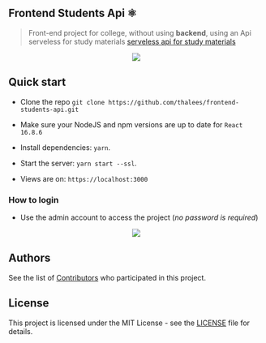 ## Frontend Students Api ⚛️

> Front-end project for college, without using **backend**, using an Api serveless for study materials [serveless api for study materials](https://github.com/thalees/serveless-studies-api)

<p align="center">
    <img src="https://user-images.githubusercontent.com/40672950/86542156-6fc41400-bee9-11ea-8bcb-9841ba460d0b.png">
</p>

## Quick start

- Clone the repo `git clone https://github.com/thalees/frontend-students-api.git`

- Make sure your NodeJS and npm versions are up to date for `React 16.8.6`

- Install dependencies: `yarn`.

- Start the server: `yarn start --ssl`.

- Views are on: `https://localhost:3000`

### How to login

- Use the admin account to access the project (_no password is required_)

<p align="center">
    <img src="https://user-images.githubusercontent.com/40672950/86542121-165be500-bee9-11ea-8ce5-e1ae0283c98c.png">
</p>

## Authors

See the list of [Contributors](https://github.com/thalees/frontend-students-api/graphs/contributors) who participated in this project.

## License

This project is licensed under the MIT License - see the [LICENSE](LICENSE.md) file for details.

